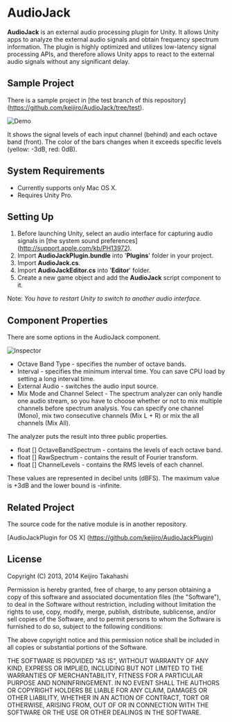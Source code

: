 AudioJack
=========

**AudioJack** is an external audio processing plugin for Unity. It allows Unity
apps to analyze the external audio signals and obtain frequency spectrum
information. The plugin is highly optimized and utilizes low-latency signal
processing APIs, and therefore allows Unity apps to react to the external audio
signals without any significant delay.

Sample Project
--------------

There is a sample project in [the test branch of this repository]
(https://github.com/keijiro/AudioJack/tree/test).

![Demo](http://keijiro.github.io/AudioJack/demo.png)

It shows the signal levels of each input channel (behind) and each octave
band (front). The color of the bars changes when it exceeds specific levels
(yellow: -3dB, red: 0dB).

System Requirements
-------------------

- Currently supports only Mac OS X.
- Requires Unity Pro.

Setting Up
----------

1. Before launching Unity, select an audio interface for capturing
   audio signals in [the system sound preferences]
   (http://support.apple.com/kb/PH13972).
2. Import **AudioJackPlugin.bundle** into '**Plugins**' folder in
   your project.
3. Import **AudioJack.cs**.
4. Import **AudioJackEditor.cs** into '**Editor**' folder.
5. Create a new game object and add the **AudioJack** script component to it.

Note: *You have to restart Unity to switch to another audio interface.*

Component Properties
--------------------

There are some options in the AudioJack component.

![Inspector](http://keijiro.github.io/AudioJack/inspector2.png)

- Octave Band Type - specifies the number of octave bands.
- Interval - specifies the minimum interval time. You can save CPU load by
  setting a long interval time.
- External Audio - switches the audio input source.
- Mix Mode and Channel Select - The spectrum analyzer can only handle one audio
  stream, so you have to choose whether or not to mix multiple channels before
  spectrum analysis. You can specify one channel (Mono), mix two
  consecutive channels (Mix L + R) or mix the all channels (Mix All).

The analyzer puts the result into three public properties.

- float [] OctaveBandSpectrum - contains the levels of each octave band.
- float [] RawSpectrum - contains the result of Fourier transform.
- float [] ChannelLevels - contains the RMS levels of each channel.

These values are represented in decibel units (dBFS). The maximum value is
+3dB and the lower bound is -infinite.

Related Project
---------------

The source code for the native module is in another repository.

[AudioJackPlugin for OS X]
(https://github.com/keijiro/AudioJackPlugin)

License
-------

Copyright (C) 2013, 2014 Keijiro Takahashi

Permission is hereby granted, free of charge, to any person obtaining a copy of
this software and associated documentation files (the "Software"), to deal in
the Software without restriction, including without limitation the rights to
use, copy, modify, merge, publish, distribute, sublicense, and/or sell copies of
the Software, and to permit persons to whom the Software is furnished to do so,
subject to the following conditions:

The above copyright notice and this permission notice shall be included in all
copies or substantial portions of the Software.

THE SOFTWARE IS PROVIDED "AS IS", WITHOUT WARRANTY OF ANY KIND, EXPRESS OR
IMPLIED, INCLUDING BUT NOT LIMITED TO THE WARRANTIES OF MERCHANTABILITY, FITNESS
FOR A PARTICULAR PURPOSE AND NONINFRINGEMENT. IN NO EVENT SHALL THE AUTHORS OR
COPYRIGHT HOLDERS BE LIABLE FOR ANY CLAIM, DAMAGES OR OTHER LIABILITY, WHETHER
IN AN ACTION OF CONTRACT, TORT OR OTHERWISE, ARISING FROM, OUT OF OR IN
CONNECTION WITH THE SOFTWARE OR THE USE OR OTHER DEALINGS IN THE SOFTWARE.
